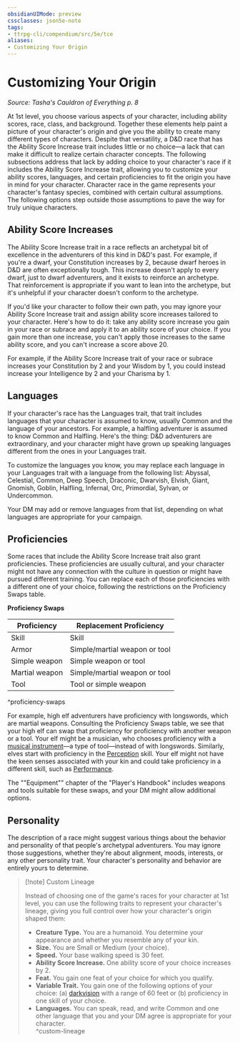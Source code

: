 ```yaml
---
obsidianUIMode: preview
cssclasses: json5e-note
tags:
- ttrpg-cli/compendium/src/5e/tce
aliases:
- Customizing Your Origin
---
```

# Customizing Your Origin
*Source: Tasha's Cauldron of Everything p. 8* 

At 1st level, you choose various aspects of your character, including ability scores, race, class, and background. Together these elements help paint a picture of your character's origin and give you the ability to create many different types of characters. Despite that versatility, a D&D race that has the Ability Score Increase trait includes little or no choice—a lack that can make it difficult to realize certain character concepts. The following subsections address that lack by adding choice to your character's race if it includes the Ability Score Increase trait, allowing you to customize your ability scores, languages, and certain proficiencies to fit the origin you have in mind for your character. Character race in the game represents your character's fantasy species, combined with certain cultural assumptions. The following options step outside those assumptions to pave the way for truly unique characters.

## Ability Score Increases

The Ability Score Increase trait in a race reflects an archetypal bit of excellence in the adventurers of this kind in D&D's past. For example, if you're a dwarf, your Constitution increases by 2, because dwarf heroes in D&D are often exceptionally tough. This increase doesn't apply to every dwarf, just to dwarf adventurers, and it exists to reinforce an archetype. That reinforcement is appropriate if you want to lean into the archetype, but it's unhelpful if your character doesn't conform to the archetype.

If you'd like your character to follow their own path, you may ignore your Ability Score Increase trait and assign ability score increases tailored to your character. Here's how to do it: take any ability score increase you gain in your race or subrace and apply it to an ability score of your choice. If you gain more than one increase, you can't apply those increases to the same ability score, and you can't increase a score above 20.

For example, if the Ability Score Increase trait of your race or subrace increases your Constitution by 2 and your Wisdom by 1, you could instead increase your Intelligence by 2 and your Charisma by 1.

## Languages

If your character's race has the Languages trait, that trait includes languages that your character is assumed to know, usually Common and the language of your ancestors. For example, a halfling adventurer is assumed to know Common and Halfling. Here's the thing: D&D adventurers are extraordinary, and your character might have grown up speaking languages different from the ones in your Languages trait.

To customize the languages you know, you may replace each language in your Languages trait with a language from the following list: Abyssal, Celestial, Common, Deep Speech, Draconic, Dwarvish, Elvish, Giant, Gnomish, Goblin, Halfling, Infernal, Orc, Primordial, Sylvan, or Undercommon.

Your DM may add or remove languages from that list, depending on what languages are appropriate for your campaign.

## Proficiencies

Some races that include the Ability Score Increase trait also grant proficiencies. These proficiencies are usually cultural, and your character might not have any connection with the culture in question or might have pursued different training. You can replace each of those proficiencies with a different one of your choice, following the restrictions on the Proficiency Swaps table.

**Proficiency Swaps**

| Proficiency | Replacement Proficiency |
|-------------|-------------------------|
| Skill | Skill |
| Armor | Simple/martial weapon or tool |
| Simple weapon | Simple weapon or tool |
| Martial weapon | Simple/martial weapon or tool |
| Tool | Tool or simple weapon |
^proficiency-swaps

For example, high elf adventurers have proficiency with longswords, which are martial weapons. Consulting the Proficiency Swaps table, we see that your high elf can swap that proficiency for proficiency with another weapon or a tool. Your elf might be a musician, who chooses proficiency with a [musical instrument](/3-Mechanics/CLI/Compendium/items/musical-instrument.md)—a type of tool—instead of with longswords. Similarly, elves start with proficiency in the [Perception](/3-Mechanics/CLI/Rules/skills.md#Perception) skill. Your elf might not have the keen senses associated with your kin and could take proficiency in a different skill, such as [Performance](/3-Mechanics/CLI/Rules/skills.md#Performance).

The ""Equipment"" chapter of the "Player's Handbook" includes weapons and tools suitable for these swaps, and your DM might allow additional options.

## Personality

The description of a race might suggest various things about the behavior and personality of that people's archetypal adventurers. You may ignore those suggestions, whether they're about alignment, moods, interests, or any other personality trait. Your character's personality and behavior are entirely yours to determine.

> [!note] Custom Lineage
> 
> Instead of choosing one of the game's races for your character at 1st level, you can use the following traits to represent your character's lineage, giving you full control over how your character's origin shaped them:
> 
> - **Creature Type.** You are a humanoid. You determine your appearance and whether you resemble any of your kin.  
> - **Size.** You are Small or Medium (your choice).  
> - **Speed.** Your base walking speed is 30 feet.  
> - **Ability Score Increase.** One ability score of your choice increases by 2.  
> - **Feat.** You gain one feat of your choice for which you qualify.  
> - **Variable Trait.** You gain one of the following options of your choice: (a) [darkvision](/3-Mechanics/CLI/Rules/senses.md#Darkvision) with a range of 60 feet or (b) proficiency in one skill of your choice.  
> - **Languages.** You can speak, read, and write Common and one other language that you and your DM agree is appropriate for your character.  
^custom-lineage